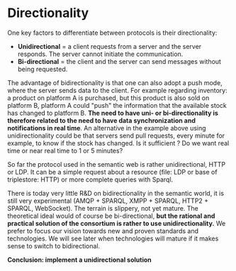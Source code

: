 # Directionality

One key factors to differentiate between protocols is their directionality:

* **Unidirectional** = a client requests from a server and the server responds. The server cannot initiate the communication.
* **Bi-directional** = the client and the server can send messages without being requested.

The advantage of bidirectionality is that one can also adopt a push mode, where the server sends data to the client. For example regarding inventory: a product on platform A is purchased, but this product is also sold on platform B, platform A could "push" the information that the available stock has changed to platform B.
**The need to have uni- or bi-directionality is therefore related to the need to have data synchronization and notifications in real time**. An alternative in the example above using unidirectionality could be that servers send pull requests, every minute for example, to know if the stock has changed. Is it sufficient ? Do we want real time or near real time to 1 or 5 minutes?

So far the protocol used in the semantic web is rather unidirectional, HTTP or LDP. It can be a simple request about a resource \(file: LDP or base of triplestore: HTTP\) or more complete queries with Sparql.

There is today very little R&D on bidirectionality in the semantic world, it is still very experimental \(AMQP + SPARQL, XMPP + SPARQL, HTTP2 + SPARQL, WebSocket\). The terrain is slippery, not yet mature. The theoretical ideal would of course be bi-directional, **but the rational and practical solution of the consortium is rather to use unidirectionality.** We prefer to focus our vision towards new and proven standards and technologies. We will see later when technologies will mature if it makes sense to switch to bidirectional.

**Conclusion: implement a unidirectional solution**
